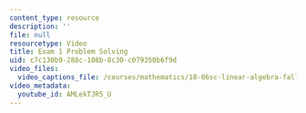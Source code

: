 ```yaml
---
content_type: resource
description: ''
file: null
resourcetype: Video
title: Exam 1 Problem Solving
uid: c7c130b9-288c-108b-8c30-c079350b6f9d
video_files:
  video_captions_file: /courses/mathematics/18-06sc-linear-algebra-fall-2011/ax-b-and-the-four-subspaces/exam-1-review/exam-1-problem-solving/AMLekTJR5_U.vtt
video_metadata:
  youtube_id: AMLekTJR5_U
---
```

